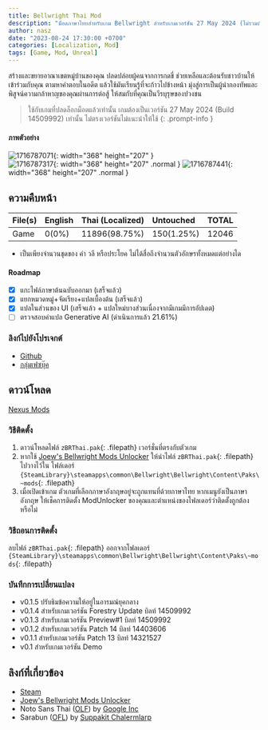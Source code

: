 ```yaml
---
title: Bellwright Thai Mod
description: "ม็อดภาษาไทยสำหรับเกม Bellwright สำหรับเกมเวอร์ชัน 27 May 2024 (ไม่รวมตัวปลดล็อกเกม)"
author: nasz
date: "2023-08-24 17:30:00 +0700"
categories: [Localization, Mod]
tags: [Game, Mod, Unreal]
---
```


สร้างและขยายอาณาเขตหมู่บ้านของคุณ ปลดปล่อยผู้คนจากการกดขี่ ช่วยเหลือและต้อนรับชาวบ้านให้เข้าร่วมกับคุณ ตามหาคำตอบในอดีต แล้วใช้มันเรียนรู้ที่จะก้าวไปข้างหน้า มุ่งสู่การเป็นผู้นำกองทัพและพิสูจน์ความกล้าหาญของคุณผ่านการต่อสู้ ให้สมกับที่คุณเป็นวีรบุรุษของปวงชน

> ใช้กับเกมที่ปลดล็อกม็อดแล้วเท่านั้น เกมต้องเป็นเวอร์ชัน 27 May 2024 (Build 14509992) เท่านั้น ไม่ตรงเวอร์ชันไม่แนะนำให้ใช้
{: .prompt-info }

#### ภาพตัวอย่าง

![1716787071](https://staticdelivery.nexusmods.com/mods/6381/images/57/57-1716787071-125534502.png){: width="368" height="207" }<br />
![1716787317](https://staticdelivery.nexusmods.com/mods/6381/images/57/57-1716787317-2087032575.png){: width="368" height="207" .normal }
![1716787441](https://staticdelivery.nexusmods.com/mods/6381/images/57/57-1716787441-449170608.png){: width="368" height="207" .normal }

## ความคืบหน้า

| File(s) | English | Thai (Localized) | Untouched  | TOTAL |
| ------- | :------ | :--------------- | :--------- | :---- |
| Game    | 0(0%)   | 11896(98.75%)    | 150(1.25%) | 12046 |

- เป็นเพียงจำนวนชุดของ คำ วลี หรือประโยค ไม่ได้สื่อถึงจำนวนตัวอักษรทั้งหมดแต่อย่างได

#### Roadmap

- [x] แกะไฟล์ภาษาต้นฉบับออกมา (เสร็จแล้ว)
- [x] แยกหมวดหมู่+จัดเรียง+แปลเบื้องต้น (เสร็จแล้ว)
- [x] แปลในส่วนของ UI (เสร็จแล้ว + แปลใหม่บางส่วนเนื่องจากมีเกมมีการอัปเดต)
- [ ] ตรวจสอบคำแปล Generative AI (ดำเนินการแล้ว 21.61%)

### ลิงก์ไปยังโปรเจกต์

- [Github](https://github.com/Nasz/BellwrightThaiLocalization)
- [กลุ่มเฟซบุ๊ค](https://www.facebook.com/groups/1215435342455905)

## ดาวน์โหลด

[Nexus Mods](https://www.nexusmods.com/bellwright/mods/57)

### วิธีติดตั้ง

1. ดาวน์โหลดไฟล์ `zBRThai.pak`{: .filepath} เวอร์ชั่นที่ตรงกับตัวเกม
2. หากใช้ [Joew's Bellwright Mods Unlocker](https://www.nexusmods.com/bellwright/mods/2) ให้นำไฟล์ `zBRThai.pak`{: .filepath} ไปวางไว้ใน โฟล์เดอร์ `{SteamLibrary}\steamapps\common\Bellwright\Bellwright\Content\Paks\~mods`{: .filepath}
3. เมื่อเปิดเข้าเกม ตัวเกมที่เลือกภาษาอังกฤษอยู่จะถูกแทนที่ด้วยภาษาไทย หากเมนูยังเป็นภาษาอังกฤษ ให้เช็คการติดตั้ง ModUnlocker ของคุณและตำแหน่งของโฟลเดอร์ว่าติดตั้งถูกต้องหรือไม่

### วิธีถอนการติดตั้ง

ลบไฟล์ `zBRThai.pak`{: .filepath} ออกจากโฟลเดอร์ `{SteamLibrary}\steamapps\common\Bellwright\Bellwright\Content\Paks\~mods`{: .filepath}

### บันทึกการเปลี่ยนแปลง

- v0.1.5 ปรับธิมข้อความให้อยู่ในอารมณ์ยุคกลาง
- v0.1.4 สำหรับเกมเวอร์ชัน Forestry Update บิลท์ 14509992
- v0.1.3 สำหรับเกมเวอร์ชัน Preview#1 บิลท์ 14509992
- v0.1.2 สำหรับเกมเวอร์ชัน Patch 14 บิลท์ 14403606
- v0.1.1 สำหรับเกมเวอร์ชัน Patch 13 บิลท์ 14321527
- v0.1 สำหรับเกมเวอร์ชัน Demo

## ลิงก์ที่เกี่ยวข้อง

- [Steam](https://store.steampowered.com/app/1812450/)
- [Joew's Bellwright Mods Unlocker](https://www.nexusmods.com/bellwright/mods/2)
- Noto Sans Thai ([OLF](https://scripts.sil.org/cms/scripts/page.php?site_id=nrsi&id=OFL)) by [Google Inc](https://fonts.google.com/noto/specimen/Noto+Sans+Thai/about)
- Sarabun ([OFL](https://scripts.sil.org/cms/scripts/page.php?site_id=nrsi&id=OFL)) by [Suppakit Chalermlarp](https://fonts.google.com/?query=Suppakit%20Chalermlarp)

